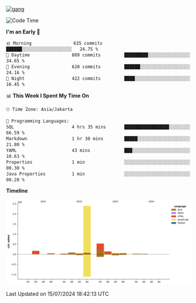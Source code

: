 <!-- [<img src='https://dev.karakun.com/assets/posts/2018-09-16-jc-java-article/3duke_suspects.jpg' alt='java'>](https://github.com/yeahbutstill) -->
[<img src='https://asset-2.tstatic.net/tribunnewswiki/foto/bank/images/Mozart.jpg' alt='gang'>](https://github.com/yeahbutstill)

<!--START_SECTION:waka-->
![Code Time](http://img.shields.io/badge/Code%20Time-2%2C742%20hrs%2016%20mins-blue)

**I'm an Early 🐤** 

```text
🌞 Morning                635 commits         ██████░░░░░░░░░░░░░░░░░░░   24.75 % 
🌆 Daytime                889 commits         █████████░░░░░░░░░░░░░░░░   34.65 % 
🌃 Evening                620 commits         ██████░░░░░░░░░░░░░░░░░░░   24.16 % 
🌙 Night                  422 commits         ████░░░░░░░░░░░░░░░░░░░░░   16.45 % 
```


📊 **This Week I Spent My Time On** 

```text
🕑︎ Time Zone: Asia/Jakarta

💬 Programming Languages: 
SQL                      4 hrs 35 mins       █████████████████░░░░░░░░   66.59 % 
Markdown                 1 hr 30 mins        █████░░░░░░░░░░░░░░░░░░░░   21.80 % 
YAML                     43 mins             ███░░░░░░░░░░░░░░░░░░░░░░   10.63 % 
Properties               1 min               ░░░░░░░░░░░░░░░░░░░░░░░░░   00.30 % 
Java Properties          1 min               ░░░░░░░░░░░░░░░░░░░░░░░░░   00.28 % 
```

**Timeline**

![Lines of Code chart](https://raw.githubusercontent.com/yeahbutstill/yeahbutstill/main/assets/bar_graph.png)


 Last Updated on 15/07/2024 18:42:13 UTC
<!--END_SECTION:waka-->
